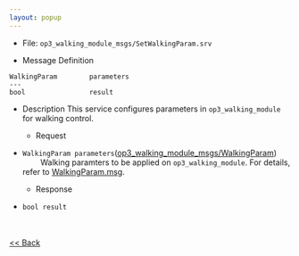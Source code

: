 ```yaml
---
layout: popup
---
```


- File: `op3_walking_module_msgs/SetWalkingParam.srv`

- Message Definition
 ```
 WalkingParam        parameters
 ---
 bool                result
 ```

- Description
This service configures parameters in `op3_walking_module` for walking control.  

  - Request  
* `WalkingParam parameters`([op3_walking_module_msgs/WalkingParam](op3_WalkingParam.msg))   
&emsp;&emsp; Walking paramters to be applied on `op3_walking_module`. For details, refer to [WalkingParam.msg](op3_WalkingParam.msg).

  - Response
* `bool result`   
&emsp;&emsp;

<br>[&lt;&lt; Back](op3_walking_module_msgs.md)
